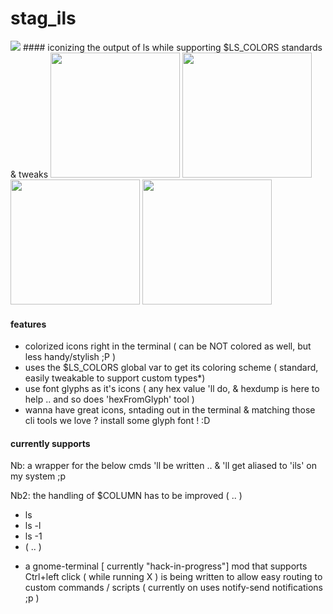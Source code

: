 # stag_ils
<img src="http://stephaneadamgarnier.com/stagIconizedLs/stag_ils_1102015.png" align="" height="" width="" >
#### iconizing the output of ls while supporting $LS_COLORS standards &amp; tweaks
<img src="http://stephaneadamgarnier.com/stagIconizedLs/stag_ils__usesGlyphsAsIcons3.png" height="200" width="207">
<img src="http://stephaneadamgarnier.com/stagIconizedLs/stag_ils__usesGlyphsAsIcons4.png" height="200" width="207">
<img src="http://stephaneadamgarnier.com/stagIconizedLs/stag_ils__usesGlyphsAsIcons1.png" height="200" width="207">
<img src="http://stephaneadamgarnier.com/stagIconizedLs/stag_ils__usesGlyphsAsIcons2.png" height="200" width="207">

#### features
- colorized icons right in the terminal ( can be NOT colored as well, but less handy/stylish ;P )
- uses the $LS_COLORS global var to get its coloring scheme ( standard, easily tweakable to support custom types*)
- use font glyphs as it's icons ( any hex value 'll do, & hexdump is here to help .. and so does 'hexFromGlyph' tool )
- wanna have great icons, sntading out in the terminal & matching those cli tools we love ? install some glyph font ! :D 

#### currently supports
Nb: a wrapper for the below cmds 'll be written .. & 'll get aliased to 'ils' on my system ;p

Nb2: the handling of $COLUMN has to be improved ( .. )
- ls
- ls -l
- ls -1
- ( .. )

* a gnome-terminal [ currently "hack-in-progress"] mod that supports Ctrl+left click ( while running X ) is being written to allow easy routing to custom commands / scripts ( currently on uses notify-send notifications ;p )
